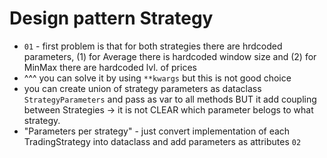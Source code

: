 # Design pattern Strategy

- `01` - first problem is that for both strategies there are hrdcoded parameters, (1) for Average there is hardcoded window size and (2) for MinMax there are hardcoded lvl. of prices
- ^^^ you can solve it by using `**kwargs` but this is not good choice
- you can create union of strategy parameters as dataclass `StrategyParameters` and pass as var to all methods BUT it add coupling between Strategies -> it is not CLEAR which parameter belogs to what strategy. 
- "Parameters per strategy" - just convert implementation of each TradingStrategy into dataclass and add parameters as attributes `02`